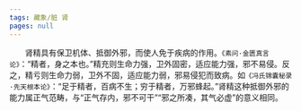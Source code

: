 ```yaml
---
tags: 藏象/脏 肾
pages: null
---
```

&emsp;&emsp;肾精具有保卫机体、抵御外邪，而使人免于疾病的作用。`《素问·金匮真言论》`：“精者，身之本也。”精充则生命力强，卫外固密，适应能力强，邪不易侵。反之，精亏则生命力弱，卫外不固，适应能力弱，邪易侵犯而致病。如`《冯氏锦囊秘录·先天根本论》`：“足于精者，百病不生；穷于精者，万邪蜂起。”肾精这种抵御外邪的能力属正气范畴，与“正气存内，邪不可干”“邪之所凑，其气必虚”的意义相同。
